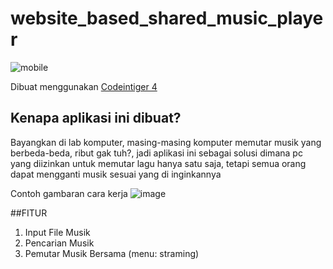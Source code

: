 # website_based_shared_music_player
![mobile](https://github.com/Mabzak-Knight/website_based_shared_music_player/assets/56875726/0597961d-8a20-443e-a4ea-6d1f50df9c34)


Dibuat menggunakan [Codeintiger 4](https://github.com/codeigniter4/CodeIgniter4)

## Kenapa aplikasi ini dibuat?
Bayangkan di lab komputer, masing-masing komputer memutar musik yang berbeda-beda, ribut gak tuh?, jadi aplikasi ini sebagai solusi dimana pc yang diizinkan untuk memutar lagu hanya satu saja, tetapi semua orang dapat mengganti musik sesuai yang di inginkannya

Contoh gambaran cara kerja
![image](https://github.com/Mabzak-Knight/website_based_shared_music_player/assets/56875726/eec55dea-6619-476e-86a7-afdbf086f78d)

##FITUR
1. Input File Musik
2. Pencarian Musik
3. Pemutar Musik Bersama (menu: straming) 
